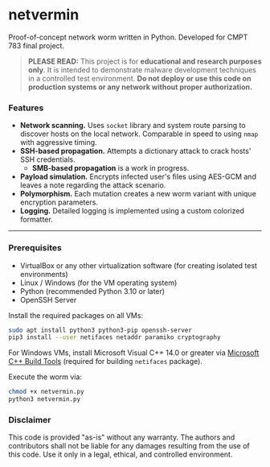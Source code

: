 # netvermin
Proof-of-concept network worm written in Python. Developed for CMPT 783 final project.

> **PLEASE READ:** This project is for **educational and research purposes only**. It is intended to demonstrate malware development techniques in a controlled test environment. **Do not deploy or use this code on production systems or any network without proper authorization.**

### Features

- **Network scanning.** Uses `socket` library and system route parsing to discover hosts on the local network. Comparable in speed to using `nmap` with aggressive timing.
- **SSH-based propagation.** Attempts a dictionary attack to crack hosts' SSH credentials.
  - **SMB-based propagation** is a work in progress.
- **Payload simulation.** Encrypts infected user's files using AES-GCM and leaves a note regarding the attack scenario.
- **Polymorphism.** Each mutation creates a new worm variant with unique encryption parameters.
- **Logging.** Detailed logging is implemented using a custom colorized formatter.

---

### Prerequisites
  
- VirtualBox or any other virtualization software (for creating isolated test environments)
- Linux / Windows (for the VM operating system)
- Python (recommended Python 3.10 or later)
- OpenSSH Server
  
Install the required packages on all VMs:
```bash
sudo apt install python3 python3-pip openssh-server
pip3 install --user netifaces netaddr paramiko cryptography
```
For Windows VMs, install Microsoft Visual C++ 14.0 or greater via [Microsoft C++ Build Tools](https://visualstudio.microsoft.com/visual-cpp-build-tools/) (required for building `netifaces` package).

Execute the worm via:
```bash
chmod +x netvermin.py
python3 netvermin.py
```

### Disclaimer

This code is provided "as-is" without any warranty. The authors and contributors shall not be liable for any damages resulting from the use of this code. Use it only in a legal, ethical, and controlled environment.
